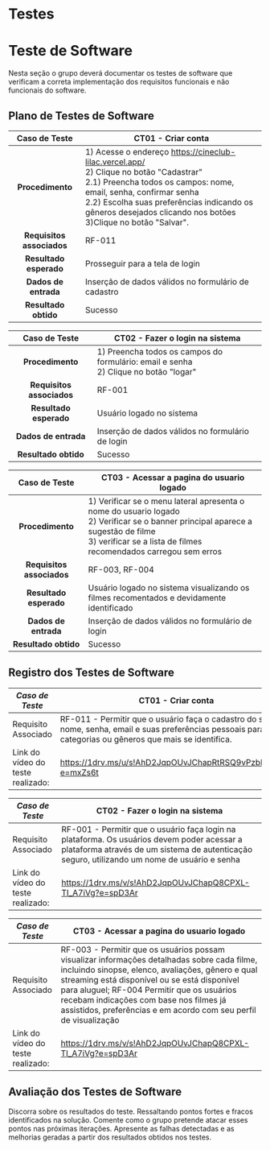 # Testes

# Teste de Software

Nesta seção o grupo deverá documentar os testes de software que verificam a correta implementação dos requisitos funcionais e não funcionais do software.

## Plano de Testes de Software

**Caso de Teste** | **CT01 - Criar conta**
 :--------------: | ------------
**Procedimento**  | 1) Acesse o endereço https://cineclub-lilac.vercel.app/ <br> 2) Clique no botão "Cadastrar" <br> 2.1) Preencha todos os campos: nome, email, senha, confirmar senha <br> 2.2) Escolha suas preferências indicando os gêneros desejados clicando nos botões  3)Clique no botão "Salvar".
**Requisitos associados** | RF-011
**Resultado esperado** | Prosseguir para a tela de login
**Dados de entrada** | Inserção de dados válidos no formulário de cadastro
**Resultado obtido** | Sucesso

**Caso de Teste** | **CT02 - Fazer o login na sistema**
 :--------------: | ------------
**Procedimento**  | 1) Preencha todos os campos do formulário: email e senha <br> 2) Clique no botão "logar" <br> 
**Requisitos associados** | RF-001
**Resultado esperado** | Usuário logado no sistema 
**Dados de entrada** | Inserção de dados válidos no formulário de login
**Resultado obtido** | Sucesso

**Caso de Teste** | **CT03 - Acessar a pagina do usuario logado**
 :--------------: | ------------
**Procedimento**  | 1) Verificar se o menu lateral apresenta o nome do usuario logado <br> 2) Verificar se o banner principal aparece a sugestão de filme <br> 3) verificar se a lista de filmes recomendados carregou sem erros <br>
**Requisitos associados** | RF-003, RF-004
**Resultado esperado** | Usuário logado no sistema visualizando os filmes recomentados e devidamente identificado
**Dados de entrada** | Inserção de dados válidos no formulário de login
**Resultado obtido** | Sucesso

## Registro dos Testes de Software

|*Caso de Teste*                                 |**CT01 - Criar conta**                                         |
|---|---|
|Requisito Associado | RF-011 - Permitir que o usuário faça o cadastro do seu nome, senha, email e suas preferências pessoais para as categorias ou gêneros que mais se identifica.|
|Link do vídeo do teste realizado: | https://1drv.ms/u/s!AhD2JqpOUvJChapRtRSQ9vPzbNLwGA?e=mxZs6t| 

|*Caso de Teste*                                 |**CT02 - Fazer o login na sistema**                          |
|---|---|
|Requisito Associado | RF-001 - Permitir que o usuário faça login na plataforma. Os usuários devem poder acessar a plataforma através de um sistema de autenticação seguro, utilizando um nome de usuário e senha|
|Link do vídeo do teste realizado: | https://1drv.ms/v/s!AhD2JqpOUvJChapQ8CPXL-TI_A7iVg?e=spD3Ar | 

|*Caso de Teste*                                 |**CT03 - Acessar a pagina do usuario logado**          |
|---|---|
|Requisito Associado | RF-003 - Permitir que os usuários possam visualizar informações detalhadas sobre cada filme, incluindo sinopse, elenco, avaliações, gênero e qual streaming está disponível ou se está disponível para aluguel; RF-004 Permitir que os usuários recebam indicações com base nos filmes já assistidos, preferências e em acordo com seu perfil de visualização|
|Link do vídeo do teste realizado: | https://1drv.ms/v/s!AhD2JqpOUvJChapQ8CPXL-TI_A7iVg?e=spD3Ar |

## Avaliação dos Testes de Software

Discorra sobre os resultados do teste. Ressaltando pontos fortes e fracos identificados na solução. Comente como o grupo pretende atacar esses pontos nas próximas iterações. Apresente as falhas detectadas e as melhorias geradas a partir dos resultados obtidos nos testes.




